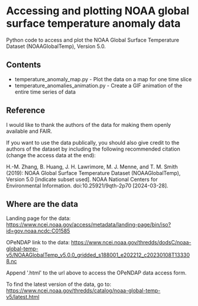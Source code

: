 # Accessing and plotting NOAA global surface temperature anomaly data

Python code to access and plot the NOAA Global Surface Temperature Dataset (NOAAGlobalTemp), Version 5.0.

## Contents

* temperature_anomaly_map.py - Plot the data on a map for one time slice
* temperature_anomalies_animation.py - Create a GIF animation of the entire time series of data

## Reference

I would like to thank the authors of the data for making them openly available and FAIR.

If you want to use the data publically, you should also give credit to the authors of the dataset by including the following recommended citation (change the access data at the end):

H.-M. Zhang, B. Huang, J. H. Lawrimore, M. J. Menne, and T. M. Smith (2019): NOAA Global Surface Temperature Dataset (NOAAGlobalTemp), Version 5.0 [indicate subset used]. NOAA National Centers for Environmental Information. doi:10.25921/9qth-2p70 [2024-03-28].

## Where are the data

Landing page for the data:
https://www.ncei.noaa.gov/access/metadata/landing-page/bin/iso?id=gov.noaa.ncdc:C01585

OPeNDAP link to the data:
https://www.ncei.noaa.gov/thredds/dodsC/noaa-global-temp-v5/NOAAGlobalTemp_v5.0.0_gridded_s188001_e202212_c20230108T133308.nc

Append '.html' to the url above to access the OPeNDAP data access form.

To find the latest version of the data, go to:
https://www.ncei.noaa.gov/thredds/catalog/noaa-global-temp-v5/latest.html

